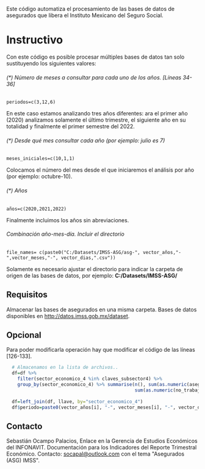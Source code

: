 Este código automatiza el procesamiento de las bases de datos de asegurados que libera el Instituto Mexicano del Seguro Social.  

# Instructivo
Con este código es posible procesar múltiples bases de datos tan solo sustituyendo los siguientes valores: 

###### (*) Número de meses a consultar para cada uno de los años. [Líneas 34-36]
`periodos=c(3,12,6)`

En este caso estamos analizando tres años diferentes: ara el primer año (2020) analizamos solamente el último trimestre, el siguiente año en su totalidad y finalmente el primer semestre del 2022. 

###### (*) Desde qué mes consultar cada año (por ejemplo: julio es 7) 
`meses_iniciales=c(10,1,1)`

Colocamos el número del mes desde el que iniciaremos el análisis por año (por ejemplo: octubre-10).

###### (*) Años
`años=c(2020,2021,2022)`

Finalmente incluimos los años sin  abreviaciones.

###### Combinación año-mes-día. Incluir el directorio 
`file_names= c(paste0("C:/Datasets/IMSS-ASG/asg-",
                     vector_años,"-",vector_meses,"-", vector_dias,".csv"))` 
					 
Solamente es necesario ajustar el directorio para indicar la carpeta de origen de las bases de datos, por ejemplo: **C:/Datasets/IMSS-ASG/**

## Requisitos
Almacenar las bases de asegurados en una misma carpeta. Bases de datos disponibles en http://datos.imss.gob.mx/dataset.

## Opcional

Para poder modificarla operación hay que modificar el código de las líneas [126-133].
```r
  # Almacenamos en la lista de archivos..
  df=df %>% 
    filter(sector_economico_4 %in% claves_subsector4) %>% 
    group_by(sector_economico_4) %>% summarise(n(), sum(as.numeric(asegurados)),
                                               sum(as.numeric(no_trabajadores)))
  
  df=left_join(df, llave, by="sector_economico_4")
  df$periodo=paste0(vector_años[i], "-", vector_meses[i], "-", vector_dias[i]);
```

## Contacto
Sebastián Ocampo Palacios, Enlace en la Gerencia de Estudios Económicos del INFONAVIT. Documentación para los Indicadores del Reporte Trimestral Económico. 
Contacto: socapal@outlook.com con el tema "Asegurados (ASG) IMSS".
